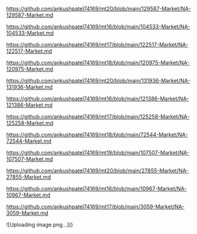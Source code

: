 <p><a href="https://github.com/ankushpatel74169/mt20/blob/main/129587-Market/NA-129587-Market.md">https://github.com/ankushpatel74169/mt20/blob/main/129587-Market/NA-129587-Market.md</a></p><p><a href="https://github.com/ankushpatel74169/mt16/blob/main/104533-Market/NA-104533-Market.md">https://github.com/ankushpatel74169/mt16/blob/main/104533-Market/NA-104533-Market.md</a></p><p><a href="https://github.com/ankushpatel74169/mt17/blob/main/122517-Market/NA-122517-Market.md">https://github.com/ankushpatel74169/mt17/blob/main/122517-Market/NA-122517-Market.md</a></p><p><a href="https://github.com/ankushpatel74169/mt18/blob/main/120975-Market/NA-120975-Market.md">https://github.com/ankushpatel74169/mt18/blob/main/120975-Market/NA-120975-Market.md</a></p><p><a href="https://github.com/ankushpatel74169/mt20/blob/main/131936-Market/NA-131936-Market.md">https://github.com/ankushpatel74169/mt20/blob/main/131936-Market/NA-131936-Market.md</a></p><p><a href="https://github.com/ankushpatel74169/mt16/blob/main/121386-Market/NA-121386-Market.md">https://github.com/ankushpatel74169/mt16/blob/main/121386-Market/NA-121386-Market.md</a></p><p><a href="https://github.com/ankushpatel74169/mt17/blob/main/125258-Market/NA-125258-Market.md">https://github.com/ankushpatel74169/mt17/blob/main/125258-Market/NA-125258-Market.md</a></p><p><a href="https://github.com/ankushpatel74169/mt18/blob/main/72544-Market/NA-72544-Market.md">https://github.com/ankushpatel74169/mt18/blob/main/72544-Market/NA-72544-Market.md</a></p><p><a href="https://github.com/ankushpatel74169/mt19/blob/main/107507-Market/NA-107507-Market.md">https://github.com/ankushpatel74169/mt19/blob/main/107507-Market/NA-107507-Market.md</a></p><p><a href="https://github.com/ankushpatel74169/mt20/blob/main/27855-Market/NA-27855-Market.md">https://github.com/ankushpatel74169/mt20/blob/main/27855-Market/NA-27855-Market.md</a></p><p><a href="https://github.com/ankushpatel74169/mt16/blob/main/10967-Market/NA-10967-Market.md">https://github.com/ankushpatel74169/mt16/blob/main/10967-Market/NA-10967-Market.md</a></p><p><a href="https://github.com/ankushpatel74169/mt17/blob/main/3059-Market/NA-3059-Market.md">https://github.com/ankushpatel74169/mt17/blob/main/3059-Market/NA-3059-Market.md</a></p>
![Uploading image.png…]()
